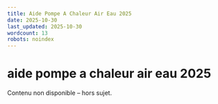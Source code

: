 ```yaml
---
title: Aide Pompe A Chaleur Air Eau 2025
date: 2025-10-30
last_updated: 2025-10-30
wordcount: 13
robots: noindex
---
```


# aide pompe a chaleur air eau 2025

Contenu non disponible – hors sujet.